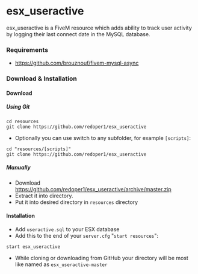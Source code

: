 # esx_useractive
esx_useractive is a FiveM resource which adds ability to track user activity by logging their last connect date in the MySQL database.

### Requirements
- https://github.com/brouznouf/fivem-mysql-async

### Download & Installation
#### Download
##### Using Git
```
cd resources
git clone https://github.com/redoper1/esx_useractive
```
- Optionally you can use switch to any subfolder, for example `[scripts]`:
```
cd "resources/[scripts]"
git clone https://github.com/redoper1/esx_useractive
```

##### Manually
- Download https://github.com/redoper1/esx_useractive/archive/master.zip
- Extract it into directory.
- Put it into desired directory in `resources` directory

#### Installation
- Add `useractive.sql` to your ESX database
- Add this to the end of your `server.cfg` "`start resources`":
```
start esx_useractive
```
- While cloning or downloading from GitHub your directory will be most like named as `esx_useractive-master`

